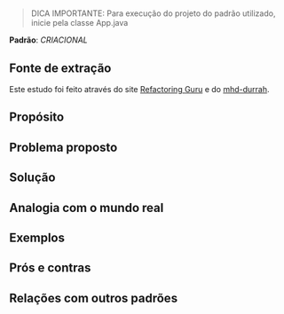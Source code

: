 # 

> DICA IMPORTANTE: Para execução do projeto do padrão utilizado, inicie pela classe App.java

**Padrão**: *CRIACIONAL*

## Fonte de extração
Este estudo foi feito através do site <a href="https://refactoring.guru/pt-br/design-patterns/factory-method" target="_blank" class="link">Refactoring Guru</a> e do <a href="https://mhd-durrah.medium.com/factory-pattern-the-dynamic-way-with-java-8-3ca5ab48a9cf" target="_blank" class="link">mhd-durrah</a>.

## Propósito


## Problema proposto

## Solução

## Analogia com o mundo real



## Exemplos


## Prós e contras


## Relações com outros padrões
